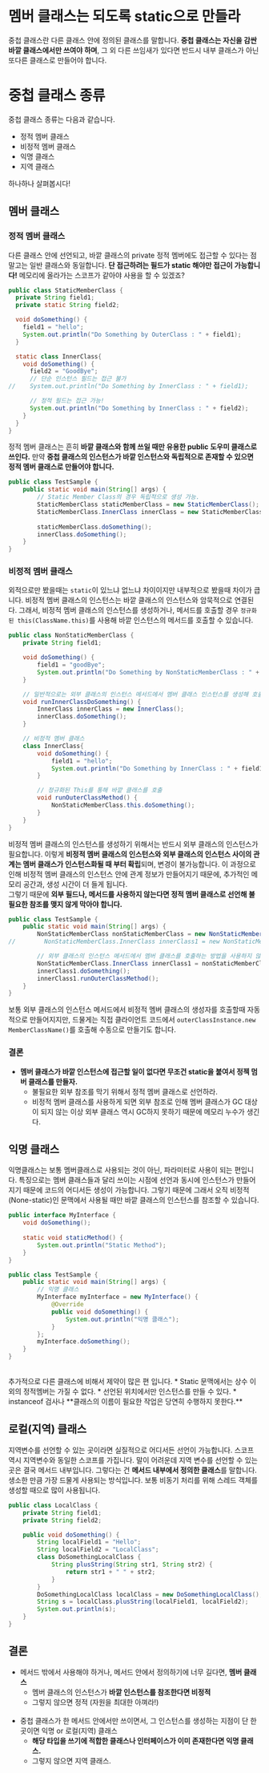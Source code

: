 # 멤버 클래스는 되도록 static으로 만들라
중첩 클래스란 다른 클래스 안에 정의된 클래스를 말합니다. **중첩 클래스는 자신을 감싼 바깥 클래스에서만 쓰여야 하며**, 
그 외 다른 쓰임새가 있다면 반드시 내부 클래스가 아닌 또다른 클래스로 만들어야 합니다.

# 중첩 클래스 종류
중첩 클래스 종류는 다음과 같습니다.
* 정적 멤버 클래스
* 비정적 멤버 클래스    
* 익명 클래스
* 지역 클래스

하나하나 살펴봅시다!

## 멤버 클래스
### 정적 멤버 클래스
다른 클래스 안에 선언되고, 바깥 클래스의 private 정적 멤버에도 접근할 수 있다는 점 말고는 일반 클래스와 동일합니다.
**단 접근하려는 필드가 static 해야만 접근이 가능합니다!** 메모리에 올라가는 스코프가 같아야 사용을 할 수 있겠죠?  
```java
public class StaticMemberClass {
  private String field1;
  private static String field2;

  void doSomething() {
    field1 = "hello";
    System.out.println("Do Something by OuterClass : " + field1);
  }

  static class InnerClass{
    void doSomething() {
      field2 = "GoodBye";
      // 단순 인스턴스 필드는 접근 불가
//    System.out.println("Do Something by InnerClass : " + field1);

      // 정적 필드는 접근 가능!
      System.out.println("Do Something by InnerClass : " + field2);
    }
  }
}
```

정적 멤버 클래스는 흔히 **바깥 클래스와 함께 쓰일 때만 유용한 public 도우미 클래스로 쓰인다.** 
만약 **중첩 클래스의 인스턴스가 바깥 인스턴스와 독립적으로 존재할 수 있으면 정적 멤버 클래스로 만들어야 합니다.**
```java
public class TestSample {
    public static void main(String[] args) {
        // Static Member Class의 경우 독립적으로 생성 가능.
        StaticMemberClass staticMemberClass = new StaticMemberClass();
        StaticMemberClass.InnerClass innerClass = new StaticMemberClass.InnerClass();
    
        staticMemberClass.doSomething();
        innerClass.doSomething();
    }
}
```

### 비정적 멤버 클래스
외적으로만 봤을때는 `static`이 있느냐 없느냐 차이이지만 내부적으로 봤을때 차이가 큽니다.
비정적 멤버 클래스의 인스턴스는 바깥 클래스의 인스턴스와 암묵적으로 연결된다. 그래서, 비정적 멤버 클래스의 인스턴스를 생성하거나, 메서드를 호출할 경우
`정규화된 this(ClassName.this)`를 사용해 바깥 인스턴스의 메서드를 호출할 수 있습니다.
```java
public class NonStaticMemberClass {
    private String field1;

    void doSomething() {
        field1 = "goodBye";
        System.out.println("Do Something by NonStaticMemberClass : " + field1);
    }

    // 일반적으로는 외부 클래스의 인스턴스 메서드에서 멤버 클래스 인스턴스를 생성해 호출하는 편.
    void runInnerClassDoSomething() {
        InnerClass innerClass = new InnerClass();
        innerClass.doSomething();
    }

    // 비정적 멤버 클래스
    class InnerClass{
        void doSomething() {
            field1 = "hello";
            System.out.println("Do Something by InnerClass : " + field1);
        }

        // 정규화된 This를 통해 바깥 클래스를 호출
        void runOuterClassMethod() {
            NonStaticMemberClass.this.doSomething();
        }
    }
}
```
비정적 멤버 클래스의 인스턴스를 생성하기 위해서는 반드시 외부 클래스의 인스턴스가 필요합니다. 이렇게 **비정적 멤버 클래스의 인스턴스와 외부 클래스의
인스턴스 사이의 관계는 멤버 클래스가 인스턴스화될 때 부터 확립**되며, 변경이 불가능합니다. 이 과정으로 인해 비정적 멤버 클래스의 인스턴스 안에
관계 정보가 만들어지기 때문에, 추가적인 메모리 공간과, 생성 시간이 더 들게 됩니다.  
그렇기 때문에 **외부 필드나, 메서드를 사용하지 않는다면 정적 멤버 클래스로 선언해 불필요한 참조를 맺지 않게 막아야 합니다.**
```java
public class TestSample {
    public static void main(String[] args) {
        NonStaticMemberClass nonStaticMemberClass = new NonStaticMemberClass();
//        NonStaticMemberClass.InnerClass innerClass1 = new NonStaticMemberClass().InnerClass();    독립적으로 생성 불가

        // 외부 클래스의 인스턴스 메서드에서 멤버 클래스를 호출하는 방법을 사용하지 않는다면 클라이언트 코드에서 이 방법을 통해 호출.
        NonStaticMemberClass.InnerClass innerClass1 = nonStaticMemberClass.new InnerClass();
        innerClass1.doSomething();
        innerClass1.runOuterClassMethod();
    }
}
```
보통 외부 클래스의 인스턴스 메서드에서 비정적 멤버 클래스의 생성자를 호출할때 자동적으로 만들어지지만, 드물게는 직접 클라이언트 코드에서
`outerClassInstance.new MemberClassName()`를 호출해 수동으로 만들기도 합니다. 

### 결론
* **멤버 클래스가 바깥 인스턴스에 접근할 일이 없다면 무조건 static을 붙여서 정젝 멈버 클래스를 만들자.**
  * 불필요한 외부 참조를 막기 위해서 정적 멤버 클래스로 선언하라.
  * 비정적 멤버 클래스를 사용하게 되면 외부 참조로 인해 멤버 클래스가 GC 대상이 되지 않는 이상 외부 클래스 역시 GC하지 못하기 때문에 메모리 누수가 생긴다.

## 익명 클래스
익명클래스는 보통 멤버클래스로 사용되는 것이 아닌, 파라미터로 사용이 되는 편입니다. 특징으로는 멤버 클래스들과 달리 쓰이는 시점에 
선언과 동시에 인스턴스가 만들어지기 때문에 코드의 어디서든 생성이 가능합니다. 그렇기 때문에 그래서 오직 비정적(None-static)인 문맥에서 
사용될 때만 바깥 클래스의 인스턴스를 참조할 수 있습니다.  
```java
public interface MyInterface {
    void doSomething();
    
    static void staticMethod() {
        System.out.println("Static Method");
    } 
}

public class TestSample {
    public static void main(String[] args) {
        // 익명 클래스
        MyInterface myInterface = new MyInterface() {
            @Override
            public void doSomething() {
                System.out.println("익명 클래스");
            }
        };
        myInterface.doSomething();
    }
}
```
<br>
추가적으로 다른 클래스에 비해서 제약이 많은 편 입니다.
* Static 문맥에서는 상수 이외의 정적멤버는 가질 수 없다.
* 선언된 위치에서만 인스턴스를 만들 수 있다.
* instanceof 검사나 **클래스의 이름이 필요한 작업은 당연히 수행하지 못한다.**
 
## 로컬(지역) 클래스
지역변수를 선언할 수 있는 곳이라면 실질적으로 어디서든 선언이 가능합니다. 스코프 역시 지역변수와 동일한 스코프를 가집니다.
말이 어려운데 지역 변수를 선언할 수 있는 곳은 결국 메서드 내부입니다. 그렇다는 건 **메서드 내부에서 정의한 클래스**를 말합니다. 
생소한 만큼 가장 드물게 사용되는 방식입니다. 보통 비동기 처리를 위해 스레드 객체를 생성할 때으로 많이 사용됩니다.
```java
public class LocalClass {
    private String field1;
    private String field2;

    public void doSomething() {
        String localField1 = "Hello";
        String localField2 = "LocalClass";
        class DoSomethingLocalClass {
            String plusString(String str1, String str2) {
                return str1 + " " + str2;
            }
        }
        DoSomethingLocalClass localClass = new DoSomethingLocalClass();
        String s = localClass.plusString(localField1, localField2);
        System.out.println(s);
    }
}
```
## 결론
* 메서드 밖에서 사용해야 하거나, 메서드 안에서 정의하기에 너무 길다면, **멤버 클래스**
  * 멤버 클래스의 인스턴스가 **바깥 인스턴스를 참조한다면 비정적**
  * 그렇지 않으면 정적 (자원을 최대한 아껴라!)
<br></br>
* 중첩 클래스가 한 메서드 안에서만 쓰이면서, 그 인스턴스를 생성하는 지점이 단 한곳이면 익명 or 로컬(지역) 클래스
  * **해당 타입을 쓰기에 적합한 클래스나 인터페이스가 이미 존재한다면 익명 클래스.**
  * 그렇지 않으면 지역 클래스.